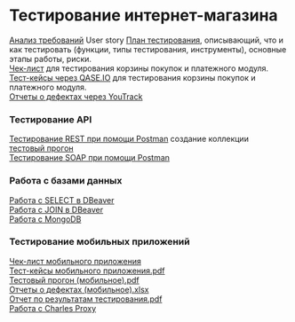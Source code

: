 # Тестирование интернет-магазина  
[Анализ требований](https://docs.google.com/spreadsheets/d/1y-1kZ4tJedj5Rhn-_Dulc8iQAagbsW0KjZGVgJTwWdU/edit?gid=375994405#gid=375994405) User story
[План тестирования](https://docs.google.com/spreadsheets/d/1LxxEPzwwXvyBF4HTvFHFz80EysUV1mXIl1-NzS9a5ok/edit?gid=0#gid=0), описывающий, что и как тестировать (функции, типы тестирования, инструменты), основные этапы работы, риски.  
[Чек-лист](https://docs.google.com/spreadsheets/d/1cvKXm362T_QxgVfb5KRO4Wyf42Uz_yhJ-jFYXVjAs0Y/edit?gid=240195058#gid=240195058) для тестирования корзины покупок и платежного модуля.  
[Тест-кейсы через QASE.IO](https://github.com/user-attachments/files/17383244/-.pdf) для тестирования корзины покупок и платежного модуля.  
[Отчеты о дефектах через YouTrack](https://github.com/user-attachments/files/17383316/default.xlsx)  
###  Тестирование API
[Тестирование REST при помощи Postman](https://juniors-8228.postman.co/workspace/Juniors-Workspace~0f16e920-bfcd-481e-9614-120602a43a0e/collection/38276556-3b0da222-823c-4a5a-b369-acf0856a8e5b?action=share&creator=38276556&active-environment=38276556-abe957dd-0515-43bf-b804-37ed2f7dcf56) создание коллекции  
[тестовый прогон](https://github.com/user-attachments/files/17034207/DemoShopping.postman_test_run2.json)  
[Тестирование SOAP при помощи Postman](https://github.com/user-attachments/files/17069162/SOAP.postman_collection.2.json)  
###  Работа с базами данных  
[Работа с SELECT в DBeaver](https://docs.google.com/spreadsheets/d/1uhJauv5IJHLodV9FGHHSyCzDdxCGeSvVtZgGE_cKuKs/edit?gid=0#gid=0)  
[Работа с JOIN в DBeaver](https://docs.google.com/spreadsheets/d/1iyJT_QU_6oVhY1mrmOJTeLVi5krRuacEwSY1BOQbhEc/edit?gid=0#gid=0)  
[Работа с MongoDB](https://docs.google.com/spreadsheets/d/1xHpwVDF0j4jY8onXS7gzfygsJLfjsLHTZJ52ZaZFCpE/edit?gid=0#gid=0)  
###  Тестирование мобильных приложений  
[Чек-лист мобильного приложения](https://docs.google.com/spreadsheets/d/1iqJpCaQqQSXAcmWiXQARRXi221nkCe1zrvv5VNOIVF8/edit?gid=240195058#gid=240195058)  
[Тест-кейсы мобильного приложения.pdf](https://github.com/user-attachments/files/17267800/-.pdf)  
[Тестовый прогон (мобильное).pdf](https://github.com/user-attachments/files/17303436/default.pdf)  
[Отчеты о дефектах (мобильное).xlsx](https://github.com/user-attachments/files/17303440/default.xlsx)  
[Отчет по результатам тестирования.pdf](https://github.com/user-attachments/files/17304583/default.pdf)  
[Работа с Charles Proxy](https://github.com/user-attachments/assets/a8768166-6f6c-42ac-a9fe-d85791d2e647)  

